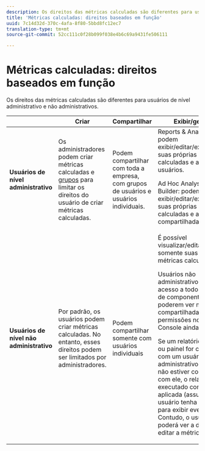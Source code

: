 ```yaml
---
description: Os direitos das métricas calculadas são diferentes para usuários de nível administrativo e não administrativos.
title: 'Métricas calculadas: direitos baseados em função'
uuid: 7c14d32d-370c-4afa-8f80-5bbd8fc12ec7
translation-type: tm+mt
source-git-commit: 52cc111c0f28b099f038e4b6c69a9431fe506111

---
```



# Métricas calculadas: direitos baseados em função

Os direitos das métricas calculadas são diferentes para usuários de nível administrativo e não administrativos.

<table id="table_13F72FD90C964B86BD4B51E6F51ED292"> 
 <thead> 
  <tr> 
   <th colname="col1" class="entry"> </th> 
   <th colname="col02" class="entry"> Criar  </th> 
   <th colname="col2" class="entry"> Compartilhar </th> 
   <th colname="col3" class="entry"> Exibir/gerenciar </th> 
   <th colname="col4" class="entry"> Aprovar </th> 
   <th colname="col5" class="entry"> Aplicar </th> 
  </tr> 
 </thead>
 <tbody> 
  <tr> 
   <td colname="col1"> <b>Usuários de nível administrativo</b> </td> 
   <td colname="col02"> Os administradores podem criar métricas calculadas e <a href="https://marketing.adobe.com/resources/help/pt_BR/reference/groups.html"  >grupos</a> para limitar os direitos do usuário de criar métricas calculadas. </td> 
   <td colname="col2"> Podem compartilhar com toda a empresa, com grupos de usuários e usuários individuais. </td> 
   <td colname="col3"> <span class="keyword"> Reports &amp; Analytics</span>: podem exibir/editar/excluir/etc. suas próprias métricas calculadas e as de outros usuários. <p> <span class="keyword"> Ad Hoc Analysis</span> e <span class="keyword">Report Builder</span>: podem exibir/editar/excluir/etc. suas próprias métricas calculadas e aquelas compartilhadas com eles. </p> </td> 
   <td colname="col4"> Podem aprovar métricas calculadas como canônicas. </td> 
   <td colname="col5"> Podem aplicar métricas calculadas em toda a organização. </td> 
  </tr> 
  <tr> 
   <td colname="col1"> <b>Usuários de nível não administrativo</b> </td> 
   <td colname="col02"> Por padrão, os usuários podem criar métricas calculadas. No entanto, esses direitos podem ser limitados por administradores. </td> 
   <td colname="col2"> Podem compartilhar somente com usuários individuais </td> 
   <td colname="col3"> É possível visualizar/editar/excluir/etc. somente suas próprias métricas calculadas. <p>Usuários não administrativos devem ter acesso a todos os eventos de componente para poderem ver métricas compartilhadas (as permissões no Admin Console ainda se aplicam). </p> <p>Se um relatório agendado ou painel for compartilhado com um usuário não administrativo e a métrica não estiver compartilhada com ele, o relatório será executado com a métrica aplicada (assumindo que o usuário tenha permissões para exibir eventos). Contudo, o usuário não poderá ver a definição ou editar a métrica. </p> </td> 
   <td colname="col4"> Só podem utilizar métricas calculadas aprovadas; não podem marcar métricas como aprovadas. </td> 
   <td colname="col5"> Podem aplicar suas próprias métricas calculadas e segmentos que foram compartilhados com eles. </td> 
  </tr> 
 </tbody> 
</table>

